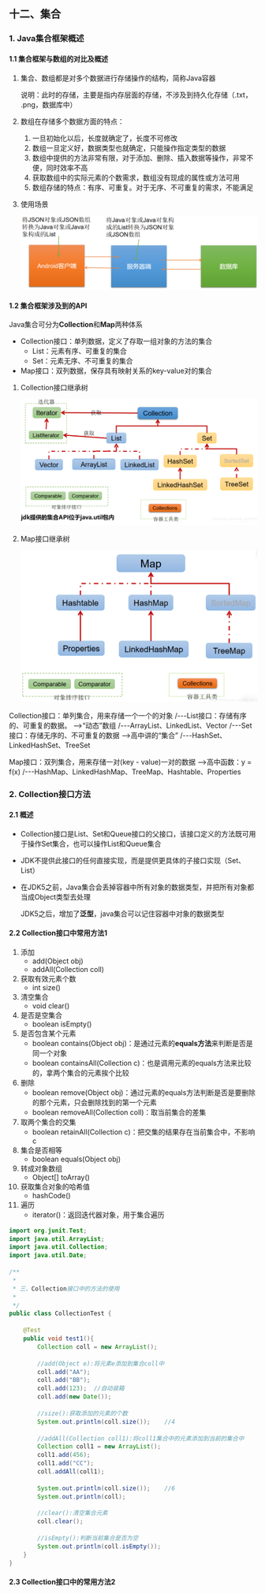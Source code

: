 ## 十二、集合

### 1. Java集合框架概述

#### 1.1 集合框架与数组的对比及概述

1. 集合、数组都是对多个数据进行存储操作的结构，简称Java容器

   说明：此时的存储，主要是指内存层面的存储，不涉及到持久化存储（.txt， .png，数据库中）

2. 数组在存储多个数据方面的特点：

   1. 一旦初始化以后，长度就确定了，长度不可修改
   2. 数组一旦定义好，数据类型也就确定，只能操作指定类型的数据
   3. 数组中提供的方法非常有限，对于添加、删除、插入数据等操作，非常不便，同时效率不高
   4. 获取数组中的实际元素的个数需求，数组没有现成的属性或方法可用
   5. 数组存储的特点：有序、可重复。对于无序、不可重复的需求，不能满足

3. 使用场景

   ![image-20220904011838986](images/image-20220904011838986.png)



#### 1.2 集合框架涉及到的API

Java集合可分为**Collection**和**Map**两种体系

* Collection接口：单列数据，定义了存取一组对象的方法的集合
  * List：元素有序、可重复的集合
  * Set：元素无序、不可重复的集合
* Map接口：双列数据，保存具有映射关系的key-value对的集合

1. Collection接口继承树

   ![image-20220904012206820](images/image-20220904012206820.png)

   

2. Map接口继承树

   ![image-20220904012248302](images/image-20220904012248302.png)



Collection接口：单列集合，用来存储一个一个的对象
		/---List接口：存储有序的、可重复的数据。  -->“动态”数组
				/---ArrayList、LinkedList、Vector
		/---Set接口：存储无序的、不可重复的数据   -->高中讲的“集合”
				/---HashSet、LinkedHashSet、TreeSet

Map接口：双列集合，用来存储一对(key - value)一对的数据   -->高中函数：y = f(x)
		/---HashMap、LinkedHashMap、TreeMap、Hashtable、Properties

### 2. Collection接口方法

#### 2.1 概述

* Collection接口是List、Set和Queue接口的父接口，该接口定义的方法既可用于操作Set集合，也可以操作List和Queue集合

* JDK不提供此接口的任何直接实现，而是提供更具体的子接口实现（Set、List）

* 在JDK5之前，Java集合会丢掉容器中所有对象的数据类型，并把所有对象都当成Object类型去处理

  JDK5之后，增加了**泛型**，java集合可以记住容器中对象的数据类型



#### 2.2 Collection接口中常用方法1

1. 添加
   * add(Object obj)
   * addAll(Collection coll)
2. 获取有效元素个数
   * int size()
3. 清空集合
   * void clear()
4. 是否是空集合
   * boolean isEmpty()
5. 是否包含某个元素
   * boolean contains(Object obj)：是通过元素的**equals方法**来判断是否是同一个对象
   * boolean containsAll(Collection c)：也是调用元素的equals方法来比较的，拿两个集合的元素挨个比较
6. 删除
   * boolean remove(Object obj)：通过元素的equals方法判断是否是要删除的那个元素，只会删除找到的第一个元素
   * boolean removeAll(Collection coll)：取当前集合的差集
7. 取两个集合的交集
   * boolean retainAll(Collection c)：把交集的结果存在当前集合中，不影响c
8. 集合是否相等
   * boolean equals(Object obj)
9. 转成对象数组
   * Object[] toArray()
10. 获取集合对象的哈希值
    * hashCode()
11. 遍历
    * iterator()：返回迭代器对象，用于集合遍历

```java
import org.junit.Test;
import java.util.ArrayList;
import java.util.Collection;
import java.util.Date;

/**
 *
 * 三、Collection接口中的方法的使用
 *
 */
public class CollectionTest {

    @Test
    public void test1(){
        Collection coll = new ArrayList();

        //add(Object e):将元素e添加到集合coll中
        coll.add("AA");
        coll.add("BB");
        coll.add(123);  //自动装箱
        coll.add(new Date());

        //size():获取添加的元素的个数
        System.out.println(coll.size());    //4

        //addAll(Collection coll1):将coll1集合中的元素添加到当前的集合中
        Collection coll1 = new ArrayList();
        coll1.add(456);
        coll1.add("CC");
        coll.addAll(coll1);

        System.out.println(coll.size());    //6
        System.out.println(coll);

        //clear():清空集合元素
        coll.clear();

        //isEmpty():判断当前集合是否为空
        System.out.println(coll.isEmpty());
    }
}
```



#### 2.3 Collection接口中的常用方法2

